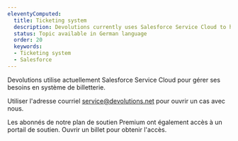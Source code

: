 ```yaml
---
eleventyComputed:
  title: Ticketing system
  description: Devolutions currently uses Salesforce Service Cloud to handle its ticketing needs. Use the email address service@devolutions.net to open a case with us.
  status: Topic available in German language
  order: 20
  keywords:
  - Ticketing system
  - Salesforce
---
```


Devolutions utilise actuellement Salesforce Service Cloud pour gérer ses besoins en système de billetterie.

Utiliser l'adresse courriel [service@devolutions.net](mailto:service@devolutions.net) pour ouvrir un cas avec nous.

Les abonnés de notre plan de soutien Premium ont également accès à un portail de soutien. Ouvrir un billet pour obtenir l'accès.
